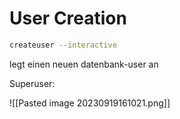# User Creation

~~~sh
createuser --interactive
~~~
legt einen neuen datenbank-user an

Superuser:

![[Pasted image 20230919161021.png]]



